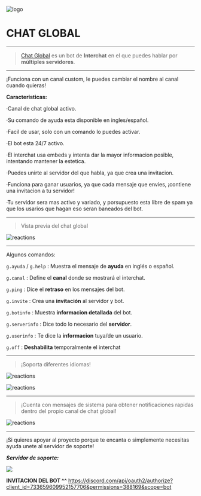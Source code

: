 ![logo](https://media.discordapp.net/attachments/700345457343201314/737287744178487296/topgg3.png?width=1213&height=683)

# CHAT GLOBAL
-----------------

> [Chat Global]() es un bot de **Interchat** en el que puedes hablar por **múltiples servidores**. 

-----------------

¡Funciona con un canal custom, le puedes cambiar el nombre al canal cuando quieras!

**Caracteristicas:**

 ·Canal de chat global activo.
 
 ·Su comando de ayuda esta disponible en ingles/español.
 
 ·Facil de usar, solo con un comando lo puedes activar.
 
 ·El bot esta 24/7 activo.
 
 ·El interchat usa embeds y intenta dar la mayor informacion posible, intentando mantener la estetica.
 
 ·Puedes unirte al servidor del que habla, ya que crea una invitacion.
 
 ·Funciona para ganar usuarios, ya que cada mensaje que envies, ¡contiene una invitacion a tu servidor!
 
 ·Tu servidor sera mas activo y variado, y porsupuesto esta libre de spam ya que los usarios que hagan eso seran baneados del bot.
 
 -------------------
 > Vista previa del chat global
 
 ![reactions](https://media.discordapp.net/attachments/700345457343201314/737284410910572614/chat-global.png.png?width=363&height=245)
 
 -------------------
 
Algunos comandos: 

`g.ayuda` / `g.help`   :  Muestra el mensaje de **ayuda** en inglés o español. 

`g.canal`            :  Define el **canal** donde se mostrará el interchat. 

`g.ping`             :  Dice el **retraso** en los mensajes del bot. 

`g.invite`           :  Crea una **invitación** al servidor y bot. 

`g.botinfo`          :  Muestra **informacion detallada** del bot.

`g.serverinfo`       :  Dice todo lo necesario del **servidor**.

`g.userinfo`         :  Te dice la **informacion** tuya/de un usuario.

`g.off`              :  **Deshabilita** temporalmente el interchat

-------------------
> ¡Soporta diferentes idiomas!

![reactions](https://media.discordapp.net/attachments/700345457343201314/737287744732266536/topgg1.png?width=462&height=624)

![reactions](https://media.discordapp.net/attachments/700345457343201314/737287979537661972/topgg2.png?width=459&height=635)

 ------------------
 
 > ¡Cuenta con mensajes de sistema para obtener notificaciones rapidas dentro del propio canal de chat global!
 
 ![reactions](https://media.discordapp.net/attachments/700345457343201314/737293120986939463/system_message.png?width=357&height=144) 
 
 ------------------
 ¡Si quieres apoyar al proyecto porque te encanta o simplemente necesitas ayuda unete al servidor de soporte!
 
 **_Servidor de soporte:_**
  
 <a href="https://discord.gg/YQHeYFE"><img src="https://discordapp.com/api/guilds/683729329540169781/widget.png?style=banner2" /></a>
 
 
 
 
 **INVITACION DEL BOT ^^** https://discord.com/api/oauth2/authorize?client_id=733659609952157706&permissions=388169&scope=bot
